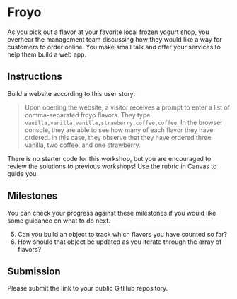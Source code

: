# Froyo

As you pick out a flavor at your favorite local frozen yogurt shop, you overhear the management team discussing how they would like a way for customers to order online. You make small talk and offer your services to help them build a web app.

## Instructions

Build a website according to this user story:

> Upon opening the website, a visitor receives a prompt to enter a list of comma-separated froyo flavors.
> They type `vanilla,vanilla,vanilla,strawberry,coffee,coffee`.
> In the browser console, they are able to see how many of each flavor they have ordered.
> In this case, they observe that they have ordered three vanilla, two coffee, and one strawberry.

There is no starter code for this workshop, but you are encouraged to review the solutions to previous workshops! Use the rubric in Canvas to guide you.

## Milestones

You can check your progress against these milestones if you would like some guidance on what to do next.

<!-- 1. Have you created an HTML file to live serve? -->
<!-- 2. Is the HTML file connected to a JS file? -->
<!-- 3. Can you prompt the user for froyo flavors and store their input? -->
<!-- 4. Can you parse the user input into an array of froyo flavors? -->

5. Can you build an object to track which flavors you have counted so far?
6. How should that object be updated as you iterate through the array of flavors?
   <!-- 7. Are you using functions to organize your code? -->
   <!-- 8. Do your variables and functions have meaningful names? -->
   <!-- 9. Is your code formatted? -->

## Submission

Please submit the link to your public GitHub repository.
